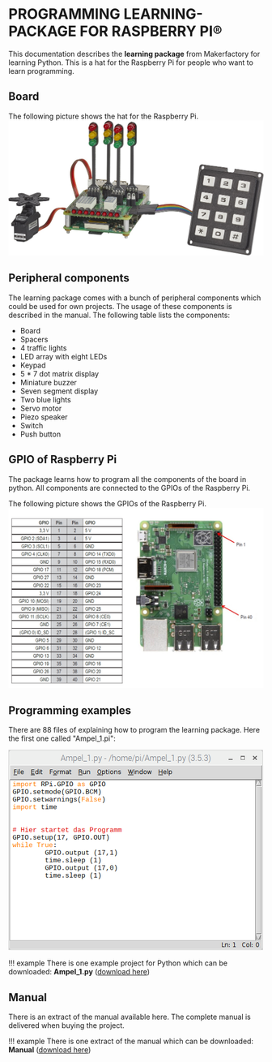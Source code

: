 # PROGRAMMING LEARNING-PACKAGE FOR RASPBERRY PI®

This documentation describes the **learning package** from Makerfactory for learning Python.
This is a hat for the Raspberry Pi for people who want to learn programming.

## Board

The following picture shows the hat for the Raspberry Pi.
![Board](../../images/raspberry/learning-package-raspberry.jpg)

## Peripheral components

The learning package comes with a bunch of peripheral components which could be used for own projects. The usage of these components is described in the manual. The following table lists the components:

- Board 
- Spacers 
- 4 traffic lights 
- LED array with eight LEDs
- Keypad 
- 5 * 7 dot matrix display 
- Miniature buzzer 
- Seven segment display
- Two blue lights 
- Servo motor
- Piezo speaker 
- Switch 
- Push button 

## GPIO of Raspberry Pi

The package learns how to program all the components of the board in python. All components are connected to the GPIOs of the Raspberry Pi.

The following picture shows the GPIOs of the Raspberry Pi.
![GPIO](../../images/raspberry/GPIO.png)

## Programming examples

There are 88 files of explaining how to program the learning package. 
Here the first one called "Ampel_1.pi":

![Ampel_1](../../images/raspberry/Ampel_1.png)

!!! example
    There is one example project for Python which can be downloaded: 
    **Ampel_1.py** ([download here](../../source/raspberry/Ampel_1.py))

## Manual

There is an extract of the manual available here. The complete manual is delivered when buying the project.

!!! example
    There is one extract of the manual which can be downloaded: 
    **Manual** ([download here](../../source/raspberry/1893842_V1_0219_01_VTP_m_de_Leseprobe.pdf))


